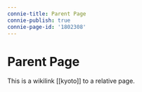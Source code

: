 ```yaml
---
connie-title: Parent Page
connie-publish: true
connie-page-id: '1802308'
---
```

# Parent Page

This is a wikilink [[kyoto]] to a relative page.
